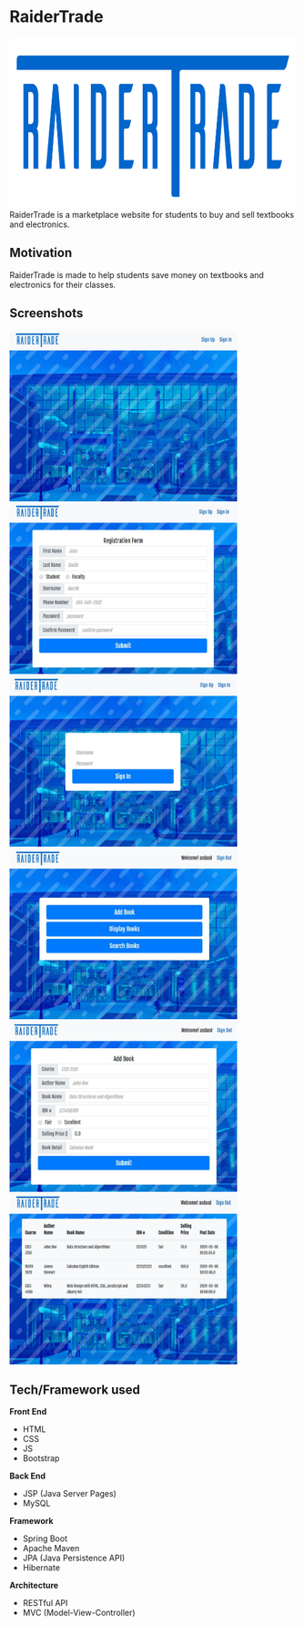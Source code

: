 # RaiderTrade
<img src="src/main/webapp/img/logo.png" width="700" height="300" />
RaiderTrade is a marketplace website for students to buy and sell textbooks and electronics.

## Motivation
RaiderTrade is made to help students save money on textbooks and electronics for their classes.

## Screenshots
<img src="images/1.JPG" width="400" height="300" /> <img src="images/2.JPG" width="400" height="300" />
<img src="images/3.JPG" width="400" height="300" /> <img src="images/4.JPG" width="400" height="300" />
<img src="images/5.JPG" width="400" height="300" /> <img src="images/6.JPG" width="400" height="300" />

## Tech/Framework used
<b>Front End</b>
- HTML
- CSS
- JS
- Bootstrap

<b>Back End</b>
- JSP (Java Server Pages)
- MySQL

<b>Framework</b>
- Spring Boot
- Apache Maven
- JPA (Java Persistence API)
- Hibernate

<b>Architecture</b>
- RESTful API
- MVC (Model-View-Controller)
